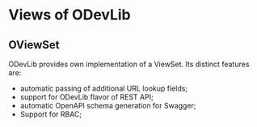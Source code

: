 # Views of ODevLib


## OViewSet

ODevLib provides own implementation of a ViewSet. Its distinct features are:

- automatic passing of additional URL lookup fields;
- support for ODevLib flavor of REST API;
- automatic OpenAPI schema generation for Swagger;
- Support for RBAC;
